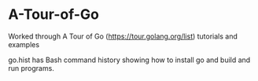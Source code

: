 # A-Tour-of-Go
Worked through A Tour of Go (https://tour.golang.org/list) tutorials and examples

go.hist has Bash command history showing how to install go and build and run programs.
